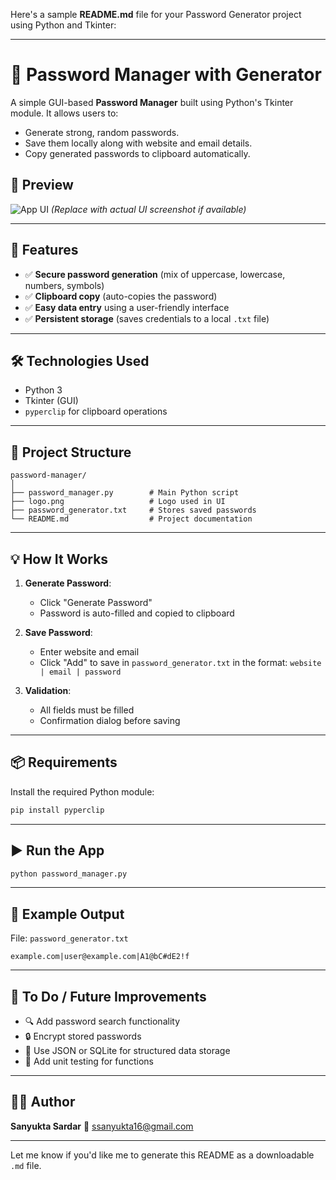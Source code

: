 Here's a sample **README.md** file for your Password Generator project using Python and Tkinter:

---

# 🔐 Password Manager with Generator

A simple GUI-based **Password Manager** built using Python's Tkinter module. It allows users to:

* Generate strong, random passwords.
* Save them locally along with website and email details.
* Copy generated passwords to clipboard automatically.

## 📸 Preview

![App UI](./logo.png) *(Replace with actual UI screenshot if available)*

---

## 🚀 Features

* ✅ **Secure password generation** (mix of uppercase, lowercase, numbers, symbols)
* ✅ **Clipboard copy** (auto-copies the password)
* ✅ **Easy data entry** using a user-friendly interface
* ✅ **Persistent storage** (saves credentials to a local `.txt` file)

---

## 🛠 Technologies Used

* Python 3
* Tkinter (GUI)
* `pyperclip` for clipboard operations

---

## 📂 Project Structure

```
password-manager/
│
├── password_manager.py        # Main Python script
├── logo.png                   # Logo used in UI
├── password_generator.txt     # Stores saved passwords
└── README.md                  # Project documentation
```

---

## 💡 How It Works

1. **Generate Password**:

   * Click "Generate Password"
   * Password is auto-filled and copied to clipboard

2. **Save Password**:

   * Enter website and email
   * Click "Add" to save in `password_generator.txt` in the format:
     `website | email | password`

3. **Validation**:

   * All fields must be filled
   * Confirmation dialog before saving

---

## 📦 Requirements

Install the required Python module:

```bash
pip install pyperclip
```

---

## ▶️ Run the App

```bash
python password_manager.py
```

---

## 🔐 Example Output

File: `password_generator.txt`

```
example.com|user@example.com|A1@bC#dE2!f
```

---

## 📌 To Do / Future Improvements

* 🔍 Add password search functionality
* 🔒 Encrypt stored passwords
* 💾 Use JSON or SQLite for structured data storage
* 🧪 Add unit testing for functions

---

## 👩‍💻 Author

**Sanyukta Sardar**
📧 [ssanyukta16@gmail.com](mailto:ssanyukta16@gmail.com)

---

Let me know if you'd like me to generate this README as a downloadable `.md` file.
